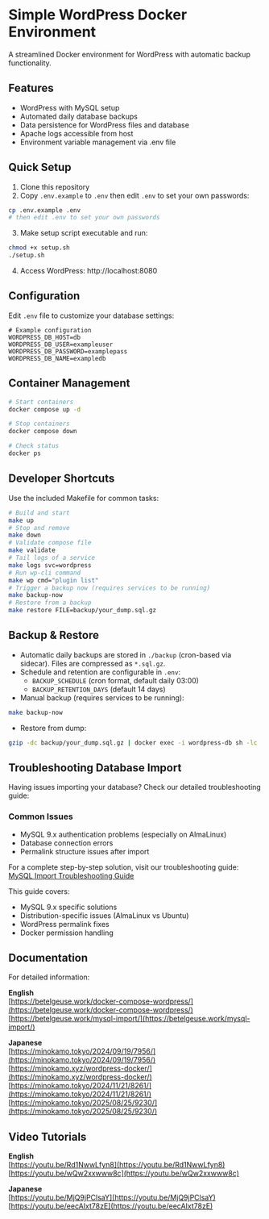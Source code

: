 # Simple WordPress Docker Environment

A streamlined Docker environment for WordPress with automatic backup functionality.

## Features
- WordPress with MySQL setup
- Automated daily database backups
- Data persistence for WordPress files and database
- Apache logs accessible from host
- Environment variable management via .env file

## Quick Setup

1. Clone this repository
2. Copy `.env.example` to `.env` then edit `.env` to set your own passwords:
```bash
cp .env.example .env
# then edit .env to set your own passwords
```
3. Make setup script executable and run:
```bash
chmod +x setup.sh
./setup.sh
```
4. Access WordPress: http://localhost:8080

## Configuration
Edit `.env` file to customize your database settings:
```env
# Example configuration
WORDPRESS_DB_HOST=db
WORDPRESS_DB_USER=exampleuser
WORDPRESS_DB_PASSWORD=examplepass
WORDPRESS_DB_NAME=exampledb
```

## Container Management
```bash
# Start containers
docker compose up -d

# Stop containers
docker compose down

# Check status
docker ps
```

## Developer Shortcuts
Use the included Makefile for common tasks:
```bash
# Build and start
make up
# Stop and remove
make down
# Validate compose file
make validate
# Tail logs of a service
make logs svc=wordpress
# Run wp-cli command
make wp cmd="plugin list"
# Trigger a backup now (requires services to be running)
make backup-now
# Restore from a backup
make restore FILE=backup/your_dump.sql.gz
```

## Backup & Restore
- Automatic daily backups are stored in `./backup` (cron-based via sidecar). Files are compressed as `*.sql.gz`.
- Schedule and retention are configurable in `.env`:
  - `BACKUP_SCHEDULE` (cron format, default daily 03:00)
  - `BACKUP_RETENTION_DAYS` (default 14 days)
- Manual backup (requires services to be running):
```bash
make backup-now
```
- Restore from dump:
```bash
gzip -dc backup/your_dump.sql.gz | docker exec -i wordpress-db sh -lc 'exec mysql -u "$MYSQL_USER" -p"$MYSQL_PASSWORD" "$MYSQL_DATABASE"'
```

## Troubleshooting Database Import

Having issues importing your database? Check our detailed troubleshooting guide:

### Common Issues
- MySQL 9.x authentication problems (especially on AlmaLinux)
- Database connection errors
- Permalink structure issues after import

For a complete step-by-step solution, visit our troubleshooting guide:  
[MySQL Import Troubleshooting Guide](https://vibelsd.com/mysql-import/)

This guide covers:
- MySQL 9.x specific solutions
- Distribution-specific issues (AlmaLinux vs Ubuntu)
- WordPress permalink fixes
- Docker permission handling

## Documentation
For detailed information:

**English**  
[https://betelgeuse.work/docker-compose-wordpress/](https://betelgeuse.work/docker-compose-wordpress/)<br>
[https://betelgeuse.work/mysql-import/](https://betelgeuse.work/mysql-import/)

**Japanese**  
[https://minokamo.tokyo/2024/09/19/7956/](https://minokamo.tokyo/2024/09/19/7956/)<br>
[https://minokamo.xyz/wordpress-docker/](https://minokamo.xyz/wordpress-docker/)<br>
[https://minokamo.tokyo/2024/11/21/8261/](https://minokamo.tokyo/2024/11/21/8261/)<br>
[https://minokamo.tokyo/2025/08/25/9230/](https://minokamo.tokyo/2025/08/25/9230/)

## Video Tutorials

**English**  
[https://youtu.be/Rd1NwwLfyn8](https://youtu.be/Rd1NwwLfyn8)<br>
[https://youtu.be/wQw2xxwww8c](https://youtu.be/wQw2xxwww8c)

**Japanese**  
[https://youtu.be/MjQ9jPClsaY](https://youtu.be/MjQ9jPClsaY)<br>
[https://youtu.be/eecAIxt78zE](https://youtu.be/eecAIxt78zE)
